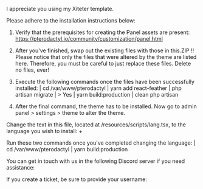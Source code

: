 I appreciate you using my Xiteter template.

Please adhere to the installation instructions below:

1. Verify that the prerequisites for creating the Panel assets are present:
https://pterodactyl.io/community/customization/panel.html

2. After you've finished, swap out the existing files with those in this.ZIP !! Please notice that only the files that were altered by the theme are listed here. Therefore, you must be careful to just replace these files. Delete no files, ever!

3. Execute the following commands once the files have been successfully installed: | cd /var/www/pterodactyl | yarn add react-feather | php artisan migrate | > Yes | yarn build:production | clean php artisan

4. After the final command, the theme has to be installed. Now go to admin panel > settings > theme to alter the theme.

Change the text in this file, located at /resources/scripts/lang.tsx, to the language you wish to install: +

Run these two commands once you've completed changing the language: | cd /var/www/pterodactyl | yarn build:production

You can get in touch with us in the following Discord server if you need assistance: 

If you create a ticket, be sure to provide your username: 


